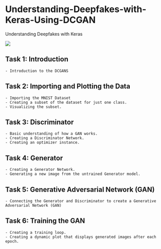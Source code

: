 # Understanding-Deepfakes-with-Keras-Using-DCGAN
Understanding Deepfakes with Keras

<img src = 'https://deeplearn.org/arxiv_files/1902.01824v1/flame_full_framework.png'>

## Task 1: Introduction

    - Introduction to the DCGANS

## Task 2: Importing and Plotting the Data

    - Importing the MNIST Dataset
    - Creating a subset of the dataset for just one class.
    - Visualizing the subset.

## Task 3: Discriminator

    - Basic understanding of how a GAN works.
    - Creating a Discriminator Network.
    - Creating an optimizer instance.

## Task 4: Generator

    - Creating a Generator Network.
    - Generating a new image from the untrained Generator model.

## Task 5: Generative Adversarial Network (GAN)

    - Connecting the Generator and Discriminator to create a Generative Adversarial Network (GAN)

## Task 6: Training the GAN

    - Creating a training loop.
    - Creating a dynamic plot that displays generated images after each epoch.

